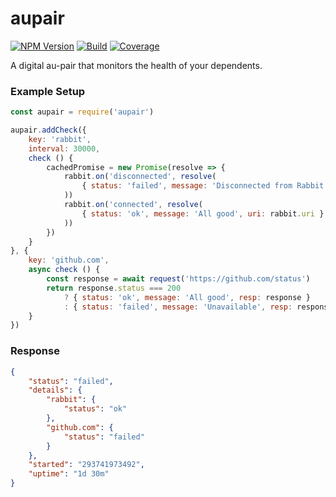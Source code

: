 # aupair

[![NPM Version][npm-image]][npm-url]
[![Build][ci-image]][ci-url]
[![Coverage][coverage-image]][coverage-url]

A digital au-pair that monitors the health of your dependents.

### Example Setup

```javascript
const aupair = require('aupair')

aupair.addCheck({
    key: 'rabbit',
    interval: 30000,
    check () {
        cachedPromise = new Promise(resolve => {
            rabbit.on('disconnected', resolve(
                { status: 'failed', message: 'Disconnected from Rabbit', uri: rabbit.uri }
            ))
            rabbit.on('connected', resolve(
                { status: 'ok', message: 'All good', uri: rabbit.uri }
            ))
        })
    }
}, {
    key: 'github.com',
    async check () {
        const response = await request('https://github.com/status')
        return response.status === 200
            ? { status: 'ok', message: 'All good', resp: response }
            : { status: 'failed', message: 'Unavailable', resp: response }
    }
})
```

### Response

```json
{
    "status": "failed",
    "details": {
        "rabbit": {
            "status": "ok"
        },
        "github.com": {
            "status": "failed"
        }
    },
    "started": "293741973492",
    "uptime": "1d 30m"
}
```

[npm-image]: https://badge.fury.io/js/aupair.svg
[npm-url]: https://npmjs.org/package/aupair
[ci-image]: https://travis-ci.org/Bunk/aupair.svg?branch=master
[ci-url]: https://travis-ci.org/Bunk/aupair
[coverage-image]: https://coveralls.io/repos/github/Bunk/aupair/badge.svg
[coverage-url]: https://coveralls.io/github/Bunk/aupair
